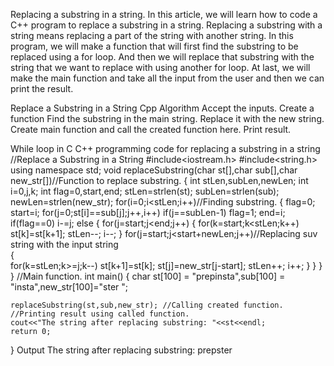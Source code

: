 Replacing a substring in a string.
In this article, we will learn how to code a C++ program to replace a substring in a string. Replacing a substring with a string means replacing a part of the string with another string. In this program, we will make a function that will first find the substring to be replaced using a for  loop. And then we will replace that substring with the string that we want to replace with using another for loop. At last, we will make the main function and take all the input from the user and then we can print the result.

Replace a Substring in a String Cpp
Algorithm
Accept the inputs.
Create a function
Find the substring in the main string.
Replace it with the new string.
Create main function and call the created function here.
Print result.
 
While loop in C
C++ programming code for replacing a substring in a string
//Replace a Substring in a String
#include<iostream.h> 
#include<string.h> 
using namespace std;
void replaceSubstring(char st[],char sub[],char new_str[])//Function to replace substring.
{
    int stLen,subLen,newLen;
    int i=0,j,k;
    int flag=0,start,end;
    stLen=strlen(st);
    subLen=strlen(sub);
    newLen=strlen(new_str);
    for(i=0;i<stLen;i++)//Finding substring.
    {
        flag=0;
        start=i;
        for(j=0;st[i]==sub[j];j++,i++)
            if(j==subLen-1)
                flag=1;
        end=i;
        if(flag==0)
            i-=j;
        else
        {
            for(j=start;j<end;j++)
            {
                for(k=start;k<stLen;k++)
                    st[k]=st[k+1];
                stLen--;
                i--;
            }
            for(j=start;j<start+newLen;j++)//Replacing suv string with the input string           
             {                
               for(k=stLen;k>=j;k--)
                    st[k+1]=st[k];
                st[j]=new_str[j-start];
                stLen++;
                i++;
            }
        }
    }
}
//Main function.
int main() 
{
    char st[100] = "prepinsta",sub[100] = "insta",new_str[100]="ster ";
    
    replaceSubstring(st,sub,new_str); //Calling created function.
    //Printing result using called function.
    cout<<"The string after replacing substring: "<<st<<endl;
    return 0;
}
Output
The string after replacing substring: prepster 
